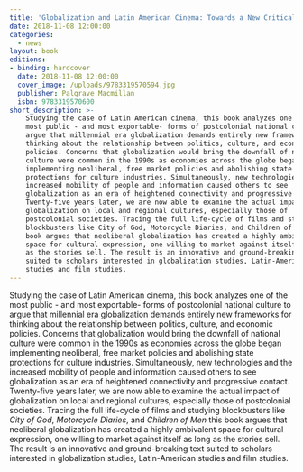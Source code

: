 ```yaml
---
title: 'Globalization and Latin American Cinema: Towards a New Critical Paradigm'
date: 2018-11-08 12:00:00
categories: 
  - news
layout: book
editions:
- binding: hardcover
  date: 2018-11-08 12:00:00
  cover_image: /uploads/9783319570594.jpg
  publisher: Palgrave Macmillan
  isbn: 9783319570600
short_description: >-
    Studying the case of Latin American cinema, this book analyzes one of the
    most public - and most exportable- forms of postcolonial national culture to
    argue that millennial era globalization demands entirely new frameworks for
    thinking about the relationship between politics, culture, and economic
    policies. Concerns that globalization would bring the downfall of national
    culture were common in the 1990s as economies across the globe began
    implementing neoliberal, free market policies and abolishing state
    protections for culture industries. Simultaneously, new technologies and the
    increased mobility of people and information caused others to see
    globalization as an era of heightened connectivity and progressive contact.
    Twenty-five years later, we are now able to examine the actual impact of
    globalization on local and regional cultures, especially those of
    postcolonial societies. Tracing the full life-cycle of films and studying
    blockbusters like City of God, Motorcycle Diaries, and Children of Men this
    book argues that neoliberal globalization has created a highly ambivalent
    space for cultural expression, one willing to market against itself as long
    as the stories sell. The result is an innovative and ground-breaking text
    suited to scholars interested in globalization studies, Latin-American
    studies and film studies.
---
```


Studying the case of Latin American cinema, this book analyzes one of the most public - and most exportable- forms of postcolonial national culture to argue that millennial era globalization demands entirely new frameworks for thinking about the relationship between politics, culture, and economic policies. Concerns that globalization would bring the downfall of national culture were common in the 1990s as economies across the globe began implementing neoliberal, free market policies and abolishing state protections for culture industries. Simultaneously, new technologies and the increased mobility of people and information caused others to see globalization as an era of heightened connectivity and progressive contact. Twenty-five years later, we are now able to examine the actual impact of globalization on local and regional cultures, especially those of postcolonial societies. Tracing the full life-cycle of films and studying blockbusters like *City of God*, *Motorcycle Diaries*, and *Children of Men* this book argues that neoliberal globalization has created a highly ambivalent space for cultural expression, one willing to market against itself as long as the stories sell. The result is an innovative and ground-breaking text suited to scholars interested in globalization studies, Latin-American studies and film studies.